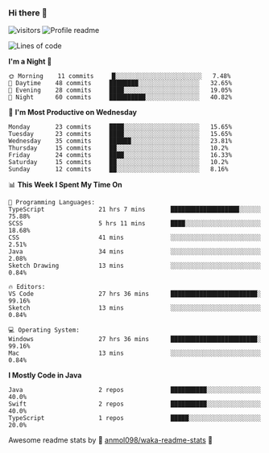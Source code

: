 ### Hi there 👋  
![visitors](https://visitor-badge.laobi.icu/badge?page_id=leverglowh) ![Profile readme](https://github.com/leverglowh/leverglowh/workflows/Profile%20readme/badge.svg?branch=master)

<!--START_SECTION:waka-->
![Lines of code](https://img.shields.io/badge/From%20Hello%20World%20I%27ve%20Written-749923%20lines%20of%20code-blue)

**I'm a Night 🦉** 

```text
🌞 Morning    11 commits     █░░░░░░░░░░░░░░░░░░░░░░░░   7.48% 
🌆 Daytime    48 commits     ████████░░░░░░░░░░░░░░░░░   32.65% 
🌃 Evening    28 commits     ████░░░░░░░░░░░░░░░░░░░░░   19.05% 
🌙 Night      60 commits     ██████████░░░░░░░░░░░░░░░   40.82%

```
📅 **I'm Most Productive on Wednesday** 

```text
Monday       23 commits     ████░░░░░░░░░░░░░░░░░░░░░   15.65% 
Tuesday      23 commits     ████░░░░░░░░░░░░░░░░░░░░░   15.65% 
Wednesday    35 commits     ██████░░░░░░░░░░░░░░░░░░░   23.81% 
Thursday     15 commits     ██░░░░░░░░░░░░░░░░░░░░░░░   10.2% 
Friday       24 commits     ████░░░░░░░░░░░░░░░░░░░░░   16.33% 
Saturday     15 commits     ██░░░░░░░░░░░░░░░░░░░░░░░   10.2% 
Sunday       12 commits     ██░░░░░░░░░░░░░░░░░░░░░░░   8.16%

```


📊 **This Week I Spent My Time On** 

```text
💬 Programming Languages: 
TypeScript               21 hrs 7 mins       ███████████████████░░░░░░   75.88% 
SCSS                     5 hrs 11 mins       ████░░░░░░░░░░░░░░░░░░░░░   18.68% 
CSS                      41 mins             ░░░░░░░░░░░░░░░░░░░░░░░░░   2.51% 
Java                     34 mins             ░░░░░░░░░░░░░░░░░░░░░░░░░   2.08% 
Sketch Drawing           13 mins             ░░░░░░░░░░░░░░░░░░░░░░░░░   0.84%

🔥 Editors: 
VS Code                  27 hrs 36 mins      ████████████████████████░   99.16% 
Sketch                   13 mins             ░░░░░░░░░░░░░░░░░░░░░░░░░   0.84%

💻 Operating System: 
Windows                  27 hrs 36 mins      ████████████████████████░   99.16% 
Mac                      13 mins             ░░░░░░░░░░░░░░░░░░░░░░░░░   0.84%

```

**I Mostly Code in Java** 

```text
Java                     2 repos             ██████████░░░░░░░░░░░░░░░   40.0% 
Swift                    2 repos             ██████████░░░░░░░░░░░░░░░   40.0% 
TypeScript               1 repos             █████░░░░░░░░░░░░░░░░░░░░   20.0%

```



<!--END_SECTION:waka-->


Awesome readme stats by :star2: [anmol098/waka-readme-stats](https://github.com/anmol098/waka-readme-stats) :star2:
